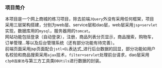 ### 项目简介
本项目是一个网上商城的练习项目，除去前端`JQuery`外没有采用任何框架，项目采用三层架构搭建，分别为web层、service层和dao层，web层采用`jsp+servlet`实现，数据库用的`mysql`，服务器用的`tomcat`。<br>
网站功能包括登录（自动登录），注册，商品列表分页显示，商品搜索，购物车，订单管理...等以及后台管理系统（还有部分功能有待完善）。<br>
前端页面采用jsp页面配合`jstl+EL`表达式_进行后台数据的回显，部分功能如用户名校验和商品搜索采用`ajax`技术，`filter+servlet`处理前台请求，dao层采用`c3p0连接池`与第三方工具类`DBUtils`进行数据的封装。
